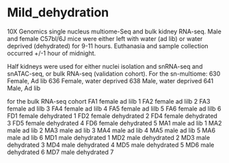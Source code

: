# Mild_dehydration
10X Genomics single nucleus multiome-Seq and bulk kidney RNA-seq.  Male and female C57bl/6J mice were either left with water  (ad lib) or water deprived (dehydrated) for 9-11 hours.  Euthanasia and sample collection occurred +/-1 hour of midnight.

Half kidneys were used for either nuclei isolation and snRNA-seq and snATAC-seq, or bulk RNA-seq (validation cohort).
For the sn-multiome:
630	Female, Ad lib
636	Female, water deprived
638	Male, water deprived
641	Male, Ad lib

for the bulk RNA-seq cohort
FA1	female ad lilb 1
FA2	female ad lilb 2
FA3	female ad lilb 3
FA4	female ad lilb 4
FA5	female ad lilb 5
FA6	female ad lilb 6
FD1	female dehydrated 1
FD2	female dehydrated 2
FD4	female dehydrated 3
FD5	female dehydrated 4
FD6	female dehydrated 5
MA1	male ad lib 1
MA2	male ad lib 2
MA3	male ad lib 3
MA4	male ad lib 4
MA5	male ad lib 5
MA6	male ad lib 6
MD1	male dehydrated 1
MD2	male dehydrated 2
MD3	male dehydrated 3
MD4	male dehydrated 4
MD5	male dehydrated 5
MD6	male dehydrated 6
MD7	male dehydrated 7
